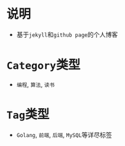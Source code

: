 # 说明

- 基于`jekyll`和`github page`的个人博客

# `Category`类型

- `编程`, `算法`, `读书`

# `Tag`类型

- `Golang`, `前端`, `后端`, `MySQL`等详尽标签

